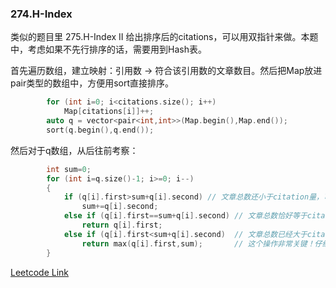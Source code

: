 ### 274.H-Index

类似的题目里 275.H-Index II 给出排序后的citations，可以用双指针来做。本题中，考虑如果不先行排序的话，需要用到Hash表。

首先遍历数组，建立映射：引用数 -> 符合该引用数的文章数目。然后把Map放进pair类型的数组中，方便用sort直接排序。
```cpp
        for (int i=0; i<citations.size(); i++)
            Map[citations[i]]++;
        auto q = vector<pair<int,int>>(Map.begin(),Map.end());
        sort(q.begin(),q.end());
```        
然后对于q数组，从后往前考察：
```cpp
        int sum=0;        
        for (int i=q.size()-1; i>=0; i--)
        {
            if (q[i].first>sum+q[i].second) // 文章总数还小于citation量，可以尝试进一步扩大范围（考虑引用量更少的文章）
                sum+=q[i].second;
            else if (q[i].first==sum+q[i].second) // 文章总数恰好等于citation量，可以证明这就是最优解
                return q[i].first;
            else if (q[i].first<sum+q[i].second)  // 文章总数已经大于citation量，说明q[i]不可完全列入考虑范围。
                return max(q[i].first,sum);       // 这个操作非常关键！仔细思考。
        }
```



[Leetcode Link](https://leetcode.com/problems/h-index)